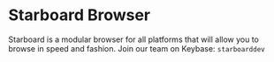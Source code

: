 # Starboard Browser

Starboard is a modular browser for all platforms that will allow you to browse in speed and fashion.
Join our team on Keybase: `starboarddev`
